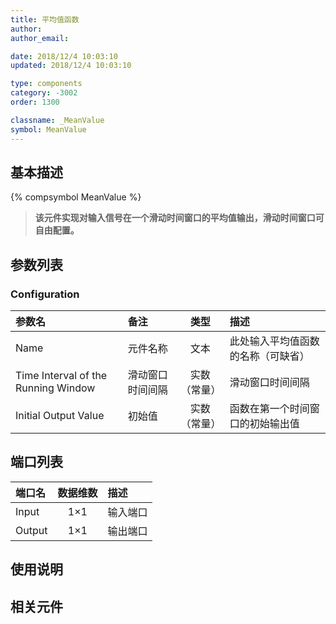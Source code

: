 ```yaml
---
title: 平均值函数
author: 
author_email:

date: 2018/12/4 10:03:10
updated: 2018/12/4 10:03:10

type: components
category: -3002
order: 1300

classname: _MeanValue
symbol: MeanValue
---
```

## 基本描述
{% compsymbol MeanValue %}

> **该元件实现对输入信号在一个滑动时间窗口的平均值输出，滑动时间窗口可自由配置。**

## 参数列表
### Configuration
| 参数名 | 备注 | 类型 | 描述 |
| :--- | :--- | :--: | :--- |
| Name | 元件名称 | 文本 | 此处输入平均值函数的名称（可缺省） |
| Time Interval of the Running Window | 滑动窗口时间间隔 | 实数（常量） | 滑动窗口时间间隔|
| Initial Output Value | 初始值 | 实数（常量） | 函数在第一个时间窗口的初始输出值 |

## 端口列表

| 端口名 | 数据维数 | 描述 |
| :--- | :--:  | :--- |
| Input | 1×1 |输入端口 |
| Output | 1×1 |输出端口 |

## 使用说明



## 相关元件


